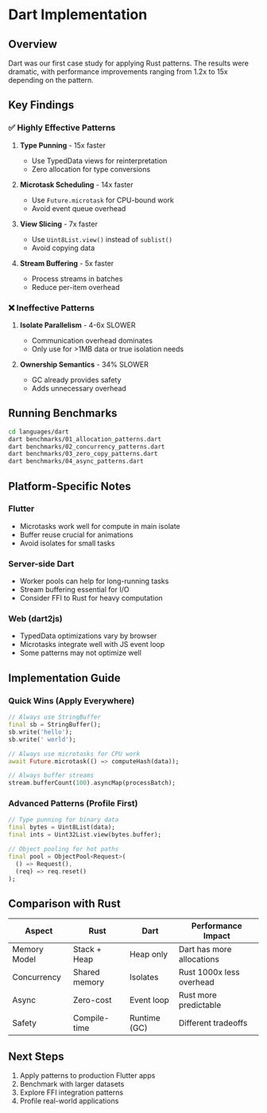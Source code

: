 # Dart Implementation

## Overview

Dart was our first case study for applying Rust patterns. The results were dramatic, with performance improvements ranging from 1.2x to 15x depending on the pattern.

## Key Findings

### ✅ Highly Effective Patterns

1. **Type Punning** - 15x faster
   - Use TypedData views for reinterpretation
   - Zero allocation for type conversions

2. **Microtask Scheduling** - 14x faster
   - Use `Future.microtask` for CPU-bound work
   - Avoid event queue overhead

3. **View Slicing** - 7x faster
   - Use `Uint8List.view()` instead of `sublist()`
   - Avoid copying data

4. **Stream Buffering** - 5x faster
   - Process streams in batches
   - Reduce per-item overhead

### ❌ Ineffective Patterns

1. **Isolate Parallelism** - 4-6x SLOWER
   - Communication overhead dominates
   - Only use for >1MB data or true isolation needs

2. **Ownership Semantics** - 34% SLOWER
   - GC already provides safety
   - Adds unnecessary overhead

## Running Benchmarks

```bash
cd languages/dart
dart benchmarks/01_allocation_patterns.dart
dart benchmarks/02_concurrency_patterns.dart
dart benchmarks/03_zero_copy_patterns.dart
dart benchmarks/04_async_patterns.dart
```

## Platform-Specific Notes

### Flutter
- Microtasks work well for compute in main isolate
- Buffer reuse crucial for animations
- Avoid isolates for small tasks

### Server-side Dart
- Worker pools can help for long-running tasks
- Stream buffering essential for I/O
- Consider FFI to Rust for heavy computation

### Web (dart2js)
- TypedData optimizations vary by browser
- Microtasks integrate well with JS event loop
- Some patterns may not optimize well

## Implementation Guide

### Quick Wins (Apply Everywhere)
```dart
// Always use StringBuffer
final sb = StringBuffer();
sb.write('hello');
sb.write(' world');

// Always use microtasks for CPU work
await Future.microtask(() => computeHash(data));

// Always buffer streams
stream.bufferCount(100).asyncMap(processBatch);
```

### Advanced Patterns (Profile First)
```dart
// Type punning for binary data
final bytes = Uint8List(data);
final ints = Uint32List.view(bytes.buffer);

// Object pooling for hot paths
final pool = ObjectPool<Request>(
  () => Request(),
  (req) => req.reset()
);
```

## Comparison with Rust

| Aspect | Rust | Dart | Performance Impact |
|--------|------|------|-------------------|
| Memory Model | Stack + Heap | Heap only | Dart has more allocations |
| Concurrency | Shared memory | Isolates | Rust 1000x less overhead |
| Async | Zero-cost | Event loop | Rust more predictable |
| Safety | Compile-time | Runtime (GC) | Different tradeoffs |

## Next Steps

1. Apply patterns to production Flutter apps
2. Benchmark with larger datasets
3. Explore FFI integration patterns
4. Profile real-world applications